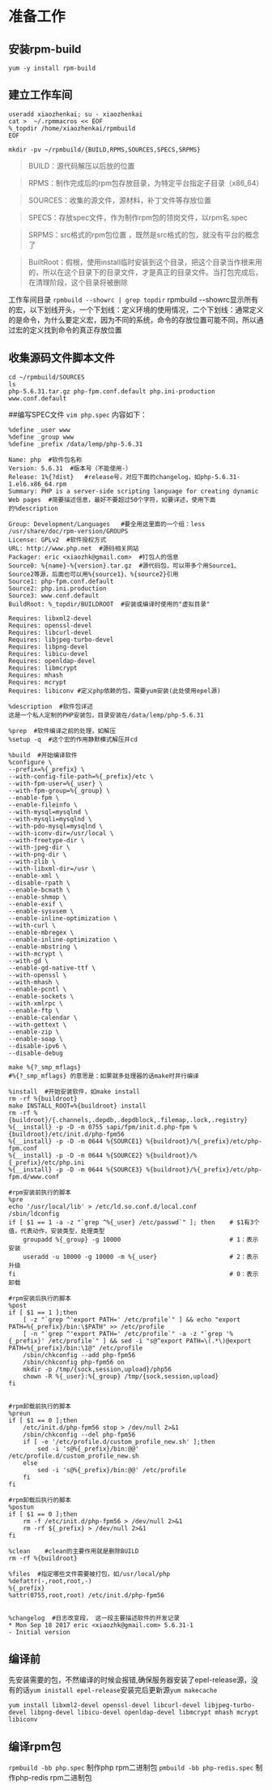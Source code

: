 # 准备工作
## 安装rpm-build
`yum -y install rpm-build`
## 建立工作车间
```
useradd xiaozhenkai; su - xiaozhenkai
cat >  ~/.rpmmacros << EOF
%_topdir /home/xiaozhenkai/rpmbuild
EOF

mkdir -pv ~/rpmbuild/{BUILD,RPMS,SOURCES,SPECS,SRPMS}
```

>BUILD：源代码解压以后放的位置

>RPMS：制作完成后的rpm包存放目录，为特定平台指定子目录（x86_64）

>SOURCES：收集的源文件，源材料，补丁文件等存放位置

>SPECS：存放spec文件，作为制作rpm包的领岗文件，以rpm名.spec

>SRPMS：src格式的rpm包位置 ，既然是src格式的包，就没有平台的概念了

>BuiltRoot：假根，使用install临时安装到这个目录，把这个目录当作根来用的，所以在这个目录下的目录文件，才是真正的目录文件。当打包完成后，在清理阶段，这个目录将被删除

工作车间目录
`rpmbuild --showrc | grep topdir`
rpmbuild --showrc显示所有的宏，以下划线开头，一个下划线：定义环境的使用情况，二个下划线：通常定义的是命令，为什么要定义宏，因为不同的系统，命令的存放位置可能不同，所以通过宏的定义找到命令的真正存放位置


## 收集源码文件脚本文件
```
cd ~/rpmbuild/SOURCES
ls
php-5.6.31.tar.gz php-fpm.conf.default php.ini-production www.conf.default
```
##编写SPEC文件
`vim php.spec`
内容如下：
```
%define _user www
%define _group www
%define _prefix /data/lemp/php-5.6.31

Name: php  #软件包名称
Version: 5.6.31  #版本号（不能使用-）
Release: 1%{?dist}   #release号，对应下面的changelog，如php-5.6.31-1.el6.x86_64.rpm
Summary: PHP is a server-side scripting language for creating dynamic Web pages  #简要描述信息，最好不要超过50个字符，如要详述，使用下面的%description

Group: Development/Languages   #要全用这里面的一个组：less /usr/share/doc/rpm-version/GROUPS
License: GPLv2  #软件授权方式
URL: http://www.php.net  #源码相关网站
Packager: eric <xiaozhk@gmail.com>  #打包人的信息
Source0: %{name}-%{version}.tar.gz  #源代码包，可以带多个用Source1、Source2等源，后面也可以用%{source1}、%{source2}引用
Source1: php-fpm.conf.default
Source2: php.ini.production
Source3: www.conf.default
BuildRoot: %_topdir/BUILDROOT  #安装或编译时使用的"虚拟目录"

Requires: libxml2-devel
Requires: openssl-devel
Requires: libcurl-devel
Requires: libjpeg-turbo-devel
Requires: libpng-devel
Requires: libicu-devel
Requires: openldap-devel
Requires: libmcrypt
Requires: mhash
Requires: mcrypt
Requires: libiconv #定义php依赖的包，需要yum安装(此处使用epel源)

%description  #软件包详述
这是一个私人定制的PHP安装包，目录安装在/data/lemp/php-5.6.31

%prep  #软件编译之前的处理，如解压
%setup -q  #这个宏的作用静默模式解压并cd

%build  #开始编译软件
%configure \
--prefix=%{_prefix} \
--with-config-file-path=%{_prefix}/etc \
--with-fpm-user=%{_user} \
--with-fpm-group=%{_group} \
--enable-fpm \
--enable-fileinfo \
--with-mysql=mysqlnd \
--with-mysqli=mysqlnd \
--with-pdo-mysql=mysqlnd \
--with-iconv-dir=/usr/local \
--with-freetype-dir \
--with-jpeg-dir \
--with-png-dir \
--with-zlib \
--with-libxml-dir=/usr \
--enable-xml \
--disable-rpath \
--enable-bcmath \
--enable-shmop \
--enable-exif \
--enable-sysvsem \
--enable-inline-optimization \
--with-curl \
--enable-mbregex \
--enable-inline-optimization \
--enable-mbstring \
--with-mcrypt \
--with-gd \
--enable-gd-native-ttf \
--with-openssl \
--with-mhash \
--enable-pcntl \
--enable-sockets \
--with-xmlrpc \
--enable-ftp \
--enable-calendar \
--with-gettext \
--enable-zip \
--enable-soap \
--disable-ipv6 \
--disable-debug

make %{?_smp_mflags}
#%{?_smp_mflags} 的意思是：如果就多处理器的话make时并行编译

%install  #开始安装软件，如make install
rm -rf %{buildroot}
make INSTALL_ROOT=%{buildroot} install
rm -rf %{buildroot}/{.channels,.depdb,.depdblock,.filemap,.lock,.registry}
%{__install} -p -D -m 0755 sapi/fpm/init.d.php-fpm %{buildroot}/etc/init.d/php-fpm56
%{__install} -p -D -m 0644 %{SOURCE1} %{buildroot}/%{_prefix}/etc/php-fpm.conf
%{__install} -p -D -m 0644 %{SOURCE2} %{buildroot}/%{_prefix}/etc/php.ini
%{__install} -p -D -m 0644 %{SOURCE3} %{buildroot}/%{_prefix}/etc/php-fpm.d/www.conf

#rpm安装前执行的脚本
%pre
echo '/usr/local/lib' > /etc/ld.so.conf.d/local.conf
/sbin/ldconfig
if [ $1 == 1 -a -z "`grep ^%{_user} /etc/passwd`" ]; then    # $1有3个值，代表动作，安装类型，处理类型
    groupadd %{_group} -g 10000                              # 1：表示安装
    useradd -u 10000 -g 10000 -m %{_user}                    # 2：表示升级
fi                                                           # 0：表示卸载

#rpm安装后执行的脚本
%post
if [ $1 == 1 ];then
    [ -z "`grep ^'export PATH=' /etc/profile`" ] && echo "export PATH=%{_prefix}/bin:\$PATH" >> /etc/profile
    [ -n "`grep ^'export PATH=' /etc/profile`" -a -z "`grep '%{_prefix}' /etc/profile`" ] && sed -i "s@^export PATH=\(.*\)@export PATH=%{_prefix}/bin:\1@" /etc/profile
    /sbin/chkconfig --add php-fpm56
    /sbin/chkconfig php-fpm56 on
    mkdir -p /tmp/{sock,session,upload}/php56
    chown -R %{_user}:%{_group} /tmp/{sock,session,upload}
fi


#rpm卸载前执行的脚本
%preun
if [ $1 == 0 ];then
    /etc/init.d/php-fpm56 stop > /dev/null 2>&1
    /sbin/chkconfig --del php-fpm56
    if [ -e '/etc/profile.d/custom_profile_new.sh' ];then
        sed -i 's@%{_prefix}/bin:@@' /etc/profile.d/custom_profile_new.sh
    else
        sed -i 's@%{_prefix}/bin:@@' /etc/profile
    fi
fi

#rpm卸载后执行的脚本
%postun 
if [ $1 == 0 ];then
    rm -f /etc/init.d/php-fpm56 > /dev/null 2>&1
    rm -rf ${_prefix} > /dev/null 2>&1
fi

%clean    #clean的主要作用就是删除BUILD
rm -rf %{buildroot}

%files  #指定哪些文件需要被打包，如/usr/local/php
%defattr(-,root,root,-)
%{_prefix}
%attr(0755,root,root) /etc/init.d/php-fpm56


%changelog  #日志改变段， 这一段主要描述软件的开发记录
* Mon Sep 18 2017 eric <xiaozhk@gmail.com> 5.6.31-1
- Initial version

```

## 编译前

先安装需要的包，不然编译的时候会报错,确保服务器安装了epel-release源，没有的话`yum inistall epel-release`安装完后更新源`yum makecache`

`yum install libxml2-devel openssl-devel libcurl-devel libjpeg-turbo-devel libpng-devel libicu-devel openldap-devel libmcrypt mhash mcrypt libiconv`

## 编译rpm包
`rpmbuild -bb php.spec` 制作php rpm二进制包
`pmbuild -bb php-redis.spec` 制作php-redis rpm二进制包
